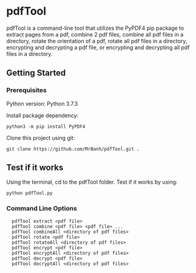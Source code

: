# pdfTool

pdfTool is a command-line tool that utilizes the PyPDF4 pip package to extract pages from a pdf, combine 2 pdf files, combine all pdf files in a directory, rotate the orientation of a pdf, rotate all pdf files in a directory, encrypting and decrypting a pdf file, or encrypting and decrypting all pdf files in a directory.

## Getting Started

### Prerequisites
 
 Python version: Python 3.7.3
 
 Install package dependency:
 
    python3 -m pip install PyPDF4

Clone this project using git:

    git clone https://github.com/MrBanh/pdfTool.git .

## Test if it works

Using the terminal, cd to the pdfTool folder. Test if it works by using:

    python pdfTool.py

### Command Line Options

      pdfTool extract <pdf file>
      pdfTool combine <pdf file> <pdf file> ...
      pdfTool combineAll <directory of pdf files>
      pdfTool rotate <pdf file>
      pdfTool rotateAll <directory of pdf files>
      pdfTool encrypt <pdf file>
      pdfTool encryptAll <directory of pdf files>
      pdfTool decrypt <pdf file>
      pdfTool decryptAll <directory of pdf files>
